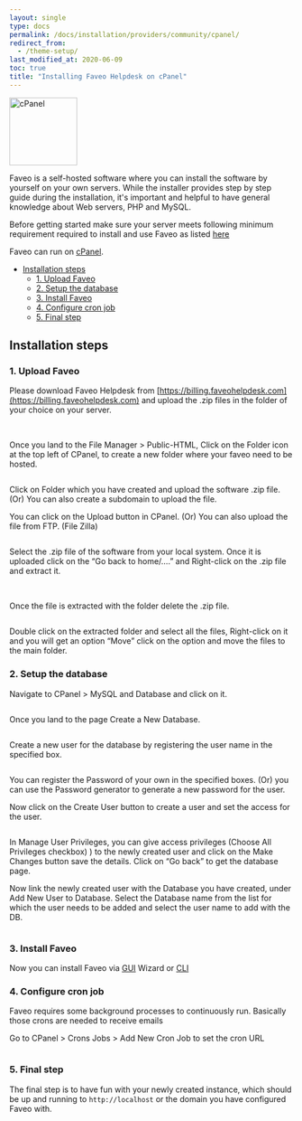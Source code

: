 ```yaml
---
layout: single
type: docs
permalink: /docs/installation/providers/community/cpanel/
redirect_from:
  - /theme-setup/
last_modified_at: 2020-06-09
toc: true
title: "Installing Faveo Helpdesk on cPanel"
---
```


<img alt="cPanel" src="https://upload.wikimedia.org/wikipedia/commons/thumb/c/c2/CPanel_logo.svg/1280px-CPanel_logo.svg.png" width="120"  />

Faveo is a self-hosted software where you can install the software by yourself on your own servers. While the installer provides step by step guide during the installation, it's important and helpful to have general knowledge about Web servers, PHP and MySQL.

Before getting started make sure your server meets following minimum requirement required to install and use Faveo as listed [here](docs/system-requirement/requirement/)

Faveo can run on [cPanel](https://cpanel.net/).

-   [Installation steps](#installation-steps)
    -   [1. Upload Faveo](#1-upload-faveo)
    -   [2. Setup the database](#2-setup-the-database)
    -   [3. Install Faveo](#3-gui-faveo-installer)
    -   [4. Configure cron job](#4-configure-cron-job)
    -   [5. Final step](#final-step)


<a id="installation-steps" name="installation-steps"></a>
## Installation steps

<a id="1-upload-faveo" name="1-upload-faveo"></a>
### 1. Upload Faveo
Please download Faveo Helpdesk from [https://billing.faveohelpdesk.com](https://billing.faveohelpdesk.com) and upload the .zip files in the folder of your choice on your server.


<img alt="" src="https://lh6.googleusercontent.com/QvogNHnM9veEU-FO2RBah-5BlD0bqhL3Tp_2Td2R2aunRBxwEbbKfCkmbb9DhW9TT9IwkFh8RdDScutANFZ01rHFrx8O5V_EU71NSbDgTjsrGLulJcv5b74Tc_FeoYHlD1TwVbMu"  />

<img alt="" src="https://lh6.googleusercontent.com/Tix0BlPoyjxHnYHEnNnen6bYjA1MByWDrLa_wvDZn3Kvgy2O564JzXwoNLZG9ZbOazgCSspzx61OwchYdyVBWl1GIE_tPohKfeSWnB4ZIMbbRkAe-QUawpBdmSYFCRryag0-ZZ1C"  />

Once you land to the File Manager > Public-HTML, Click on the Folder icon at the top left of CPanel, to create a new folder where your faveo need to be hosted.
 
<img alt="" src="https://lh4.googleusercontent.com/K6s9RwFFuKwf_xJxh27op-I8yZVauLZckirVkeP0UBFbVpz9qIVUO6WM3x5OBKjePGDWo0LZERLK4xDKE5nMu6iccF92c_mmBEk7gDv14-MkM4aiO_Z0JPJCtmLtgpGzsrgtOPai"  />

Click on Folder which you have created and upload the software .zip file. (Or) You can also create a subdomain to upload the file.

You can click on the Upload button in CPanel. (Or) You can also upload the file from FTP. (File Zilla)
 
<img alt="" src="https://lh4.googleusercontent.com/KtwiXeXp0U5ps9-wBBsdfLPzQ_6bBEpifNBT-tUkYcYF0LVLey7G0AOZ6xcZ-RMBV0GQ9Tf0_6rMpob6fDzXBiiwAl4rErmNAszxSNJ7qRz7CNqS8WPs8fe_HP9FCsPy3_nSUFo4"  />

Select the .zip file of the software from your local system. Once it is uploaded click on the “Go back to home/….” and Right-click on the .zip file and extract it.

<img alt="" src="https://lh3.googleusercontent.com/-G70yy2sOPWNWW8e9mVqA1vSs0xRIrxr9AeWipZtoMtig9403C_JiJNChrfUiTjCRdDf1cTLnVLSYphV5d4HvSDBYMaYI3jkmfgtf0JkuGgdlw3PaaOWTjXGG2YKmQU-NLJkYuis"  />

<img alt="" src="https://lh3.googleusercontent.com/lS7h_sWqffJV9hHM7gFDaKN_rvoNNkxsKmIcylVfqIyEhm2KLbmR5srjo2EqCuCB1f920XPLt62QUdKZJN6oSbXZK8ASq4m2ZwIkZzRQQG43F_-2qqhbhyJh5TIYLk1dxGmUz_m0"  />

Once the file is extracted with the folder delete the .zip file.

<img alt="" src="https://lh6.googleusercontent.com/aakdQj86xOzfvi9wgGaRFN71TkpMIQRfAYCRx4I68XssU9fkkcvH9OJvzvd8tkIScnhkZONtedAFo6UWSTUY8nYCtI_YuNsjcW2kBjbadyKAj3kSVz2LExid9_XY_4xz7lpLkND4"  />

Double click on the extracted folder and select all the files, Right-click on it and you will get an option “Move” click on the option and move the files to the main folder. 

<a id="2-setup-the-database" name="2-setup-the-database"></a>
### 2. Setup the database

Navigate to CPanel > MySQL and Database and click on it.

<img alt="" src="https://lh4.googleusercontent.com/aLfs9EGYVnk3m2iPALGwmK_bOqns5mJSD2AQE-LOQDLioZWCBzx_dDsWWE2cuqjfLIspPj52U6QHHJ31AMfS_vkCIkjufhjEb_4LMN1vBYXUR1EJ4BXhyv5hhHsHOOVzEGXN9Lc-"  />

Once you land to the page Create a New Database.

<img alt="" src="https://lh5.googleusercontent.com/Wi-ZYJObYIE0LnjSx-tzu113Ze-J6raxZCNLPgK2Kbh5hrkMNjaLb9nhUSzS61ldK697OeBudr_ZcYKYMwIRjRzDgXHhlCqzMrS-OqqoyF5EWHz7uyHSU-W_9XzUjsd65SDlpFmI"  />

Create a new user for the database by registering the user name in the specified box.

<img alt="" src="https://lh6.googleusercontent.com/ZAAs160phqKUZReeOoUKoHgoArdebNwxMait4rAn5eFEXn1AsyOU29w2l8igfBHBTcLAjQS7hHCVIbPb6KjQP2dSb7VgCe5Z6HG9PXFyMFTz-6rhjR3EZF6s6XsM7Yu2oGZa8QMg"  />

You can register the Password of your own in the specified boxes. (Or) you can use the Password generator to generate a new password for the user.

Now click on the Create User button to create a user and set the access for the user.

<img alt="" src="https://lh6.googleusercontent.com/HFGhvCd3mWw8LlKhi2R8bQik4ZhL9K6Ui_8-FIxEd5sdDSlUiH3zhiwR_pp7kOBpjAEE4W9phbFu6DzV3B4JfQP3DvWvZsW5lFyRq1rKlM0cAbpLuazcwN7x8cqtoRZjscdXrM6M"  />

In Manage User Privileges, you can give access privileges (Choose All Privileges checkbox) ) to the newly created user and click on the Make Changes button save the details. Click on “Go back” to get the database page.

Now link the newly created user with the Database you have created, under Add New User to Database. Select the Database name from the list for which the user needs to be added and select the user name to add with the DB.

<img alt="" src="https://lh5.googleusercontent.com/IZIPudyrGRC92QQXVAQiIpTozEuJeseyj9r4q-23AvDu_etpKkp3tVzFgatr1D7NPqmVW_q1tPo9Hw_oh4d6lpJo9KhOp60Ba-nH-198LyIKEUxskkl1FjeajVS90vUS9HqUCg6x"  />

<a id="3-gui-faveo-installer" name="3-gui-faveo-installer"></a>
### 3. Install Faveo

Now you can install Faveo via [GUI](/docs/installation/installer/gui) Wizard or [CLI](/docs/installation/installer/cli)

<a id="4-configure-cron-job" name="4-configure-cron-job"></a>
### 4. Configure cron job

Faveo requires some background processes to continuously run. 
Basically those crons are needed to receive emails

Go to CPanel > Crons Jobs > Add New Cron Job to set the cron URL

<img alt="" src="https://lh6.googleusercontent.com/SDTOXrj74XAcbuRVAFGhCwqXJ_y7WRG7GzRqy3x7FGMmpzmszahkM7udnnERWLkuCugdqwrNe5UXDWqk443GhIlM9VEV2yhhxk-N-ntJmgpmqIWAp3l1AK13Xpsth3hP1wxr-W8E"  />


<a id="final-step" name="final-step"></a>
### 5. Final step

The final step is to have fun with your newly created instance, which should be up and running to `http://localhost` or the domain you have configured Faveo with.